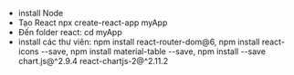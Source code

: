 - install Node
- Tạo React npx create-react-app myApp
- Đến folder react: cd myApp
- install các thư viên:
  npm install react-router-dom@6,
  npm install react-icons --save,
  npm install material-table --save,
  npm install --save chart.js@^2.9.4 react-chartjs-2@^2.11.2
